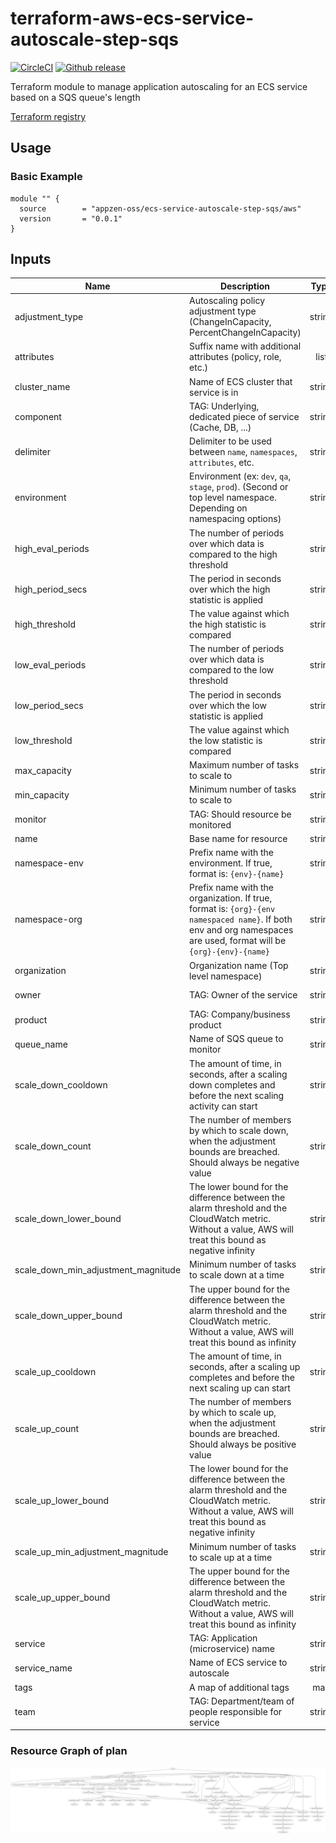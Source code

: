 # terraform-aws-ecs-service-autoscale-step-sqs

[![CircleCI](https://circleci.com/gh/appzen-oss/terraform-aws-ecs-service-autoscale-step-sqs.svg?style=svg)](https://circleci.com/gh/appzen-oss/terraform-aws-ecs-service-autoscale-step-sqs)
[![Github release](https://img.shields.io/github/release/appzen-oss/terraform-aws-ecs-service-autoscale-step-sqs.svg)](https://github.com/appzen-oss/terraform-aws-ecs-service-autoscale-step-sqs/releases)

Terraform module to manage application autoscaling for an ECS service based
on a SQS queue's length

[Terraform registry](https://registry.terraform.io/modules/appzen-oss/ecs-service-autoscale-step-sqs/aws)

## Usage

### Basic Example

```hcl
module "" {
  source        = "appzen-oss/ecs-service-autoscale-step-sqs/aws"
  version       = "0.0.1"
}
```

<!-- BEGINNING OF PRE-COMMIT-TERRAFORM DOCS HOOK -->
## Inputs

| Name | Description | Type | Default | Required |
|------|-------------|:----:|:-----:|:-----:|
| adjustment\_type | Autoscaling policy adjustment type (ChangeInCapacity, PercentChangeInCapacity) | string | `"ChangeInCapacity"` | no |
| attributes | Suffix name with additional attributes (policy, role, etc.) | list | `<list>` | no |
| cluster\_name | Name of ECS cluster that service is in | string | n/a | yes |
| component | TAG: Underlying, dedicated piece of service (Cache, DB, ...) | string | `"UNDEF-ECSAutoScaleSQS"` | no |
| delimiter | Delimiter to be used between `name`, `namespaces`, `attributes`, etc. | string | `"-"` | no |
| environment | Environment (ex: `dev`, `qa`, `stage`, `prod`). (Second or top level namespace. Depending on namespacing options) | string | n/a | yes |
| high\_eval\_periods | The number of periods over which data is compared to the high threshold | string | `"1"` | no |
| high\_period\_secs | The period in seconds over which the high statistic is applied | string | `"60"` | no |
| high\_threshold | The value against which the high statistic is compared | string | `"1000"` | no |
| low\_eval\_periods | The number of periods over which data is compared to the low threshold | string | `"1"` | no |
| low\_period\_secs | The period in seconds over which the low statistic is applied | string | `"60"` | no |
| low\_threshold | The value against which the low statistic is compared | string | `"100"` | no |
| max\_capacity | Maximum number of tasks to scale to | string | `"5"` | no |
| min\_capacity | Minimum number of tasks to scale to | string | `"0"` | no |
| monitor | TAG: Should resource be monitored | string | `"UNDEF-ECSAutoScaleSQS"` | no |
| name | Base name for resource | string | n/a | yes |
| namespace-env | Prefix name with the environment. If true, format is: `{env}-{name}` | string | `"true"` | no |
| namespace-org | Prefix name with the organization. If true, format is: `{org}-{env namespaced name}`. If both env and org namespaces are used, format will be `{org}-{env}-{name}` | string | `"false"` | no |
| organization | Organization name (Top level namespace) | string | `""` | no |
| owner | TAG: Owner of the service | string | `"UNDEF-ECSAutoScaleSQS"` | no |
| product | TAG: Company/business product | string | `"UNDEF-ECSAutoScaleSQS"` | no |
| queue\_name | Name of SQS queue to monitor | string | n/a | yes |
| scale\_down\_cooldown | The amount of time, in seconds, after a scaling down completes and before the next scaling activity can start | string | `"60"` | no |
| scale\_down\_count | The number of members by which to scale down, when the adjustment bounds are breached. Should always be negative value | string | `"-3"` | no |
| scale\_down\_lower\_bound | The lower bound for the difference between the alarm threshold and the CloudWatch metric. Without a value, AWS will treat this bound as negative infinity | string | `""` | no |
| scale\_down\_min\_adjustment\_magnitude | Minimum number of tasks to scale down at a time | string | `"10"` | no |
| scale\_down\_upper\_bound | The upper bound for the difference between the alarm threshold and the CloudWatch metric. Without a value, AWS will treat this bound as infinity | string | `"0"` | no |
| scale\_up\_cooldown | The amount of time, in seconds, after a scaling up completes and before the next scaling up can start | string | `"60"` | no |
| scale\_up\_count | The number of members by which to scale up, when the adjustment bounds are breached. Should always be positive value | string | `"5"` | no |
| scale\_up\_lower\_bound | The lower bound for the difference between the alarm threshold and the CloudWatch metric. Without a value, AWS will treat this bound as negative infinity | string | `"0"` | no |
| scale\_up\_min\_adjustment\_magnitude | Minimum number of tasks to scale up at a time | string | `"10"` | no |
| scale\_up\_upper\_bound | The upper bound for the difference between the alarm threshold and the CloudWatch metric. Without a value, AWS will treat this bound as infinity | string | `""` | no |
| service | TAG: Application (microservice) name | string | `"UNDEF-ECSAutoScaleSQS"` | no |
| service\_name | Name of ECS service to autoscale | string | n/a | yes |
| tags | A map of additional tags | map | `<map>` | no |
| team | TAG: Department/team of people responsible for service | string | `"UNDEF-ECSAutoScaleSQS"` | no |

<!-- END OF PRE-COMMIT-TERRAFORM DOCS HOOK -->
<!-- BEGINNING OF PRE-COMMIT-TERRAFORM GRAPH HOOK -->

### Resource Graph of plan

![Terraform Graph](resource-plan-graph.png)
<!-- END OF PRE-COMMIT-TERRAFORM GRAPH HOOK -->
